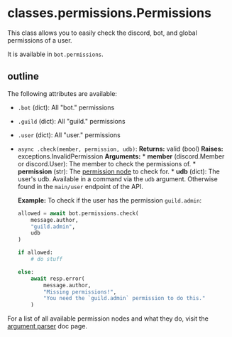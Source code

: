 # classes.permissions.Permissions

This class allows you to easily check the discord, bot, and global permissions of a user.

It is available in `bot.permissions`.

## outline

The following attributes are available:
* `.bot` (dict): All "bot." permissions
* `.guild` (dict): All "guild." permissions
* `.user` (dict): All "user." permissions
* `async .check(member, permission, udb)`:
    **Returns:** valid (bool)
    **Raises:** exceptions.InvalidPermission
    **Arguments:**
        * **member** (discord.Member or discord.User): The member to check the permissions of.
        * **permission** (str): The [permission node](../misc/permissions.md) to check for.
        * **udb** (dict): The user's udb. Available in a command via the `udb` argument. Otherwise found in the `main/user` endpoint of the API.

    **Example:**
    To check if the user has the permission `guild.admin`:
    ```py
    allowed = await bot.permissions.check(
        message.author,
        "guild.admin",
        udb
    )

    if allowed:
        # do stuff
    
    else:
        await resp.error(
            message.author,
            "Missing permissions!",
            "You need the `guild.admin` permission to do this."
        )
    ```


For a list of all available permission nodes and what they do, visit the [argument parser](../misc/argparser.md) doc page.